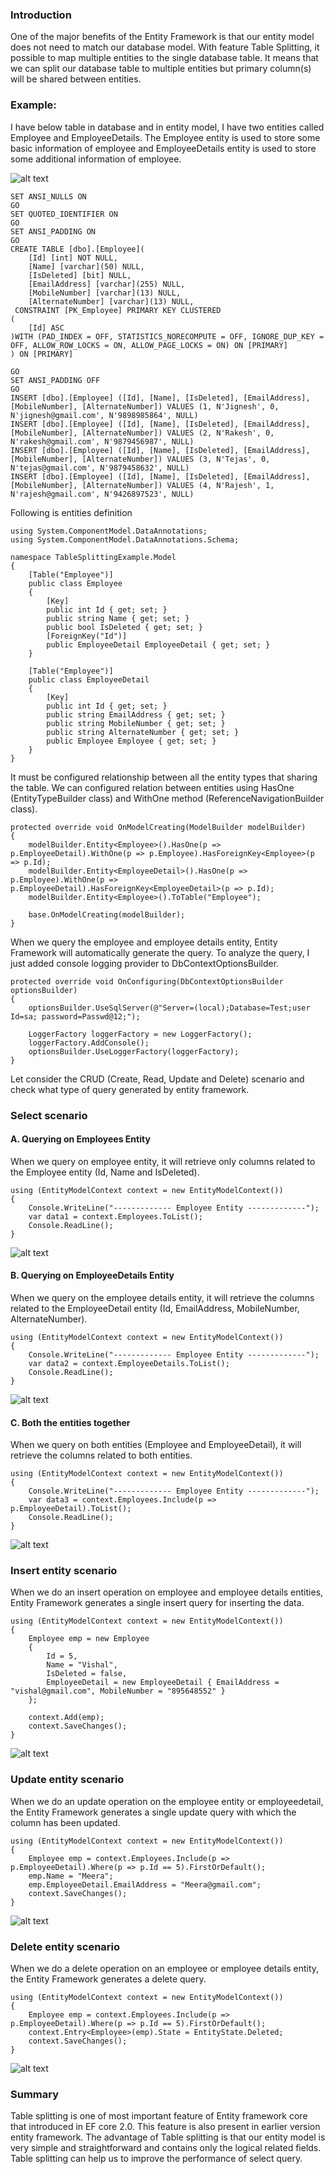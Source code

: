 ### Introduction
One of the major benefits of the Entity Framework is that our entity model does not need to match our database model. With feature Table Splitting, it possible to map multiple entities to the single database table. It means that we can split our database table to multiple entities but primary column(s) will be shared between entities. 

### Example:
I have below table in database and in entity model, I have two entities called Employee and EmployeeDetails. The Employee entity is used to store some basic information of employee and EmployeeDetails entity is used to store some additional information of employee. 

![alt text](ScreenShots/1.png "")

```
SET ANSI_NULLS ON
GO
SET QUOTED_IDENTIFIER ON
GO
SET ANSI_PADDING ON
GO
CREATE TABLE [dbo].[Employee](
	[Id] [int] NOT NULL,
	[Name] [varchar](50) NULL,
	[IsDeleted] [bit] NULL,
	[EmailAddress] [varchar](255) NULL,
	[MobileNumber] [varchar](13) NULL,
	[AlternateNumber] [varchar](13) NULL,
 CONSTRAINT [PK_Employee] PRIMARY KEY CLUSTERED 
(
	[Id] ASC
)WITH (PAD_INDEX = OFF, STATISTICS_NORECOMPUTE = OFF, IGNORE_DUP_KEY = OFF, ALLOW_ROW_LOCKS = ON, ALLOW_PAGE_LOCKS = ON) ON [PRIMARY]
) ON [PRIMARY]

GO
SET ANSI_PADDING OFF
GO
INSERT [dbo].[Employee] ([Id], [Name], [IsDeleted], [EmailAddress], [MobileNumber], [AlternateNumber]) VALUES (1, N'Jignesh', 0, N'jignesh@gmail.com', N'9898985864', NULL)
INSERT [dbo].[Employee] ([Id], [Name], [IsDeleted], [EmailAddress], [MobileNumber], [AlternateNumber]) VALUES (2, N'Rakesh', 0, N'rakesh@gmail.com', N'9879456987', NULL)
INSERT [dbo].[Employee] ([Id], [Name], [IsDeleted], [EmailAddress], [MobileNumber], [AlternateNumber]) VALUES (3, N'Tejas', 0, N'tejas@gmail.com', N'9879458632', NULL)
INSERT [dbo].[Employee] ([Id], [Name], [IsDeleted], [EmailAddress], [MobileNumber], [AlternateNumber]) VALUES (4, N'Rajesh', 1, N'rajesh@gmail.com', N'9426897523', NULL)
```

Following is entities definition
```
using System.ComponentModel.DataAnnotations;
using System.ComponentModel.DataAnnotations.Schema;

namespace TableSplittingExample.Model
{
    [Table("Employee")]
    public class Employee
    {
        [Key]
        public int Id { get; set; }
        public string Name { get; set; }
        public bool IsDeleted { get; set; }
        [ForeignKey("Id")]
        public EmployeeDetail EmployeeDetail { get; set; }
    }

    [Table("Employee")]
    public class EmployeeDetail
    {
        [Key]
        public int Id { get; set; }
        public string EmailAddress { get; set; }
        public string MobileNumber { get; set; }
        public string AlternateNumber { get; set; }
        public Employee Employee { get; set; }
    }
}
```
It must be configured relationship between all the entity types that sharing the table. We can configured relation between entities using HasOne (EntityTypeBuilder class) and WithOne method (ReferenceNavigationBuilder class). 
```
protected override void OnModelCreating(ModelBuilder modelBuilder)
{
    modelBuilder.Entity<Employee>().HasOne(p => p.EmployeeDetail).WithOne(p => p.Employee).HasForeignKey<Employee>(p => p.Id);
    modelBuilder.Entity<EmployeeDetail>().HasOne(p => p.Employee).WithOne(p => p.EmployeeDetail).HasForeignKey<EmployeeDetail>(p => p.Id);
    modelBuilder.Entity<Employee>().ToTable("Employee");

    base.OnModelCreating(modelBuilder);
}
```
When we query the employee and employee details entity, Entity Framework will automatically generate the query. To analyze the query, I just added console logging provider to DbContextOptionsBuilder.
```
protected override void OnConfiguring(DbContextOptionsBuilder optionsBuilder)
{
    optionsBuilder.UseSqlServer(@"Server=(local);Database=Test;user Id=sa; password=Passwd@12;");

    LoggerFactory loggerFactory = new LoggerFactory();
    loggerFactory.AddConsole();
    optionsBuilder.UseLoggerFactory(loggerFactory);
}
```
Let consider the CRUD (Create, Read, Update and Delete) scenario and check what type of query generated by entity framework.

### Select scenario

#### A. Querying on Employees Entity
When we query on employee entity, it will retrieve only columns related to the Employee entity (Id, Name and IsDeleted).
```
using (EntityModelContext context = new EntityModelContext())
{
    Console.WriteLine("------------- Employee Entity -------------");
    var data1 = context.Employees.ToList();
    Console.ReadLine();
}
```
![alt text](ScreenShots/2.png "")

#### B. Querying on EmployeeDetails Entity
When we query on the employee details entity, it will retrieve the columns related to the EmployeeDetail entity (Id, EmailAddress, MobileNumber, AlternateNumber).
```
using (EntityModelContext context = new EntityModelContext())
{
    Console.WriteLine("------------- Employee Entity -------------");
    var data2 = context.EmployeeDetails.ToList();
    Console.ReadLine();
}
```
![alt text](ScreenShots/3.png "")

#### C. Both the entities together 
When we query on both entities (Employee and EmployeeDetail), it will retrieve the columns related to both entities.
```
using (EntityModelContext context = new EntityModelContext())
{
    Console.WriteLine("------------- Employee Entity -------------");
    var data3 = context.Employees.Include(p => p.EmployeeDetail).ToList();
    Console.ReadLine();
}
```
![alt text](ScreenShots/4.png "")

### Insert entity scenario 
When we do an insert operation on employee and employee details entities, Entity Framework generates a single insert query for inserting the data.
```
using (EntityModelContext context = new EntityModelContext())
{
    Employee emp = new Employee
    {
        Id = 5,
        Name = "Vishal",
        IsDeleted = false,
        EmployeeDetail = new EmployeeDetail { EmailAddress = "vishal@gmail.com", MobileNumber = "895648552" }
    };

    context.Add(emp);
    context.SaveChanges();
}
```
![alt text](ScreenShots/5.png "")

### Update entity scenario
When we do an update operation on the employee entity or employeedetail, the Entity Framework generates a single update query with which the column has been updated. 
```
using (EntityModelContext context = new EntityModelContext())
{
    Employee emp = context.Employees.Include(p => p.EmployeeDetail).Where(p => p.Id == 5).FirstOrDefault();
    emp.Name = "Meera";
    emp.EmployeeDetail.EmailAddress = "Meera@gmail.com";
    context.SaveChanges();
}
```
![alt text](ScreenShots/6.png "")

### Delete entity scenario
When we do a delete operation on an employee or employee details entity, the Entity Framework generates a delete query. 
```
using (EntityModelContext context = new EntityModelContext())
{
    Employee emp = context.Employees.Include(p => p.EmployeeDetail).Where(p => p.Id == 5).FirstOrDefault();
    context.Entry<Employee>(emp).State = EntityState.Deleted;
    context.SaveChanges();
}
```
![alt text](ScreenShots/7.png "")

### Summary
Table splitting is one of most important feature of Entity framework core that introduced in EF core 2.0. This feature is also present in earlier version entity framework. The  advantage of Table splitting is that our entity model is very simple and straightforward and contains only the logical related fields. Table splitting can help us to improve the performance of select query. 

